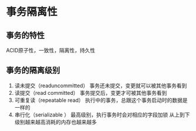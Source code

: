 # 事务隔离性

## 事务的特性

  ACID原子性，一致性，隔离性，持久性
  
## 事务的隔离级别

1. 读未提交（readuncommitted）
  事务还未提交，变更就可以被其他事务看到
2. 读提交（read committed）
  事务提交后，变更才可被其他事务看到
3. 可重复读（repeatable read）
  执行中的事务，总跟这个事务启动时的数据是一样的
4. 串行化（serializable ）
  最高级别，执行事务时会对相应的字段加锁
从上到下级别越来越高消耗的内存也越来越多
